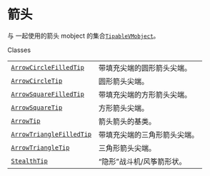 # 箭头

与 一起使用的箭头 mobject 的集合[`TipableVMobject`]()。

Classes

|||
|-|-|
[`ArrowCircleFilledTip`]()|带填充尖端的圆形箭头尖端。
[`ArrowCircleTip`]()|圆形箭头尖端。
[`ArrowSquareFilledTip`]()|带填充尖端的方形箭头尖端。
[`ArrowSquareTip`]()|方形箭头尖端。
[`ArrowTip`]()|箭头箭头的基类。
[`ArrowTriangleFilledTip`]()|带填充尖端的三角形箭头尖端。
[`ArrowTriangleTip`]()|三角形箭头尖端。
[`StealthTip`]()|“隐形”战斗机/风筝箭形状。
